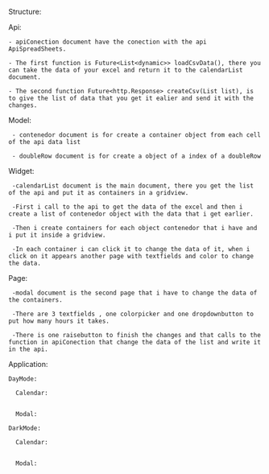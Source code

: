 Structure:

  Api:
  
    - apiConection document have the conection with the api ApiSpreadSheets.
    
    - The first function is Future<List<dynamic>> loadCsvData(), there you can take the data of your excel and return it to the calendarList document.
    
    - The second function Future<http.Response> createCsv(List list), is to give the list of data that you get it ealier and send it with the changes.
  
  Model:
  
     - contenedor document is for create a container object from each cell of the api data list
     
     - doubleRow document is for create a object of a index of a doubleRow
     
  
  Widget:
  
     -calendarList document is the main document, there you get the list of the api and put it as containers in a gridview.
     
     -First i call to the api to get the data of the excel and then i create a list of contenedor object with the data that i get earlier.
     
     -Then i create containers for each object contenedor that i have and i put it inside a gridview.
     
     -In each container i can click it to change the data of it, when i click on it appears another page with textfields and color to change the data.
     
  
  Page:
  
     -modal document is the second page that i have to change the data of the containers.
     
     -There are 3 textfields , one colorpicker and one dropdownbutton to put how many hours it takes.
     
     -There is one raisebutton to finish the changes and that calls to the function in apiConection that change the data of the list and write it in the api.
     
    
Application:

    DayMode:
      
      Calendar:
      
      
      Modal:
    
    DarkMode:
    
      Calendar:
      
      
      Modal:
      
    
